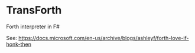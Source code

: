 TransForth
==========

Forth interpreter in F#

See: https://docs.microsoft.com/en-us/archive/blogs/ashleyf/forth-love-if-honk-then
